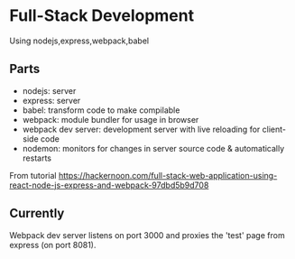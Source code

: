 # Full-Stack Development

Using nodejs,express,webpack,babel

## Parts

- nodejs: server
- express: server
- babel: transform code to make compilable
- webpack: module bundler for usage in browser
- webpack dev server: development server with live reloading for client-side code
- nodemon: monitors for changes in server source code & automatically restarts

From tutorial https://hackernoon.com/full-stack-web-application-using-react-node-js-express-and-webpack-97dbd5b9d708

## Currently

Webpack dev server listens on port 3000 and proxies the 'test' page from express (on port 8081).
